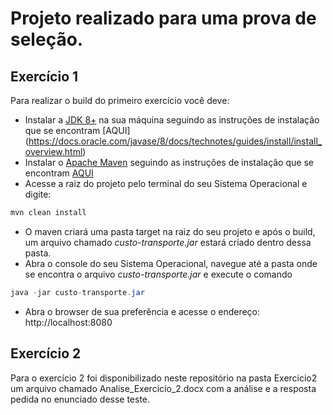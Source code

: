 # Projeto realizado para uma prova de seleção.
## Exercício 1
Para realizar o build do primeiro exercício você deve:
* Instalar a [JDK 8+](https://www.oracle.com/technetwork/java/javase/downloads/jdk8-downloads-2133151.html) na sua máquina seguindo as instruções de instalação que se encontram [AQUI] (https://docs.oracle.com/javase/8/docs/technotes/guides/install/install_overview.html)
* Instalar o [Apache Maven](https://maven.apache.org/download.cgi) seguindo as instruções de instalação que se encontram [AQUI](https://maven.apache.org/install.html)
* Acesse a raiz do projeto pelo terminal do seu Sistema Operacional e digite: 
```java
mvn clean install
```
* O maven criará uma pasta target na raiz do seu projeto e após o build, um arquivo chamado *custo-transporte.jar* estará criado dentro dessa pasta.
* Abra o console do seu Sistema Operacional, navegue até a pasta onde se encontra o arquivo *custo-transporte.jar* e execute o comando
```java
java -jar custo-transporte.jar
```
* Abra o browser de sua preferência e acesse o endereço: http://localhost:8080

## Exercício 2
Para o exercício 2 foi disponibilizado neste repositório na pasta Exercicio2 um arquivo chamado Analise_Exercicio_2.docx com a análise e a resposta pedida no enunciado desse teste.
